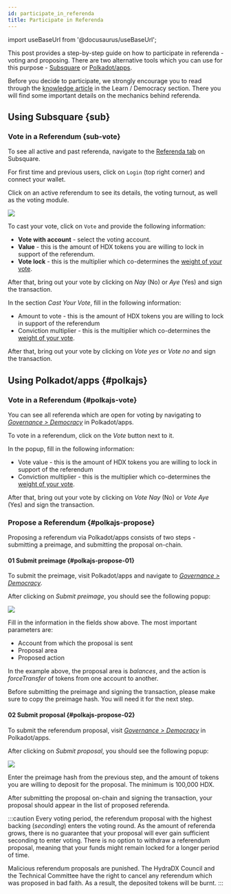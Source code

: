 ```yaml
---
id: participate_in_referenda
title: Participate in Referenda
---
```


import useBaseUrl from '@docusaurus/useBaseUrl';

This post provides a step-by-step guide on how to participate in referenda - voting and proposing. There are two alternative tools which you can use for this purpose - [Subsquare](sub) or [Polkadot/apps](#polkajs).

Before you decide to participate, we strongly encourage you to read through the [knowledge article](/democracy_referenda) in the Learn / Democracy section. There you will find some important details on the mechanics behind referenda.

## Using Subsquare {sub}
### Vote in a Referendum {sub-vote}
To see all active and past referenda, navigate to the [Referenda tab](https://hydradx.subsquare.io/democracy/referenda) on Subsquare. 

For first time and previous users, click on `Login` (top right corner) and connect your wallet. 

Click on an active referendum to see its details, the voting turnout, as well as the voting module.

<div style={{textAlign: 'center'}}>
  <img src={useBaseUrl('/participate_in_referenda/sub-proposal.jpg')} />
</div>

To cast your vote, click on `Vote` and provide the following information:

- **Vote with account** - select the voting account.
- **Value** - this is the amount of HDX tokens you are willing to lock in support of the referendum.
- **Vote lock** - this is the multiplier which co-determines the [weight of your vote](https://docs.hydradx.io/democracy_referenda#referenda-votes-weighing).

After that, bring out your vote by clicking on *Nay* (No) or *Aye* (Yes) and sign the transaction.

In the section *Cast Your Vote*, fill in the following information:

* Amount to vote - this is the amount of HDX tokens you are willing to lock in support of the referendum
* Conviction multiplier - this is the multiplier which co-determines the [weight of your vote](/democracy_referenda#referenda-votes-weighing).

After that, bring out your vote by clicking on *Vote yes* or *Vote no* and sign the transaction.

## Using Polkadot/apps {#polkajs}

### Vote in a Referendum {#polkajs-vote}
You can see all referenda which are open for voting by navigating to [*Governance > Democracy*](https://polkadot.js.org/apps/?rpc=wss%253A%252F%252Frpc.hydradx.cloud#/democracy) in Polkadot/apps.

To vote in a referendum, click on the *Vote* button next to it.

In the popup, fill in the following information:

* Vote value - this is the amount of HDX tokens you are willing to lock in support of the referendum
* Conviction multiplier - this is the multiplier which co-determines the [weight of your vote](/democracy_referenda#referenda-votes-weighing).

After that, bring out your vote by clicking on *Vote Nay* (No) or *Vote Aye* (Yes) and sign the transaction.

### Propose a Referendum {#polkajs-propose}
Proposing a referendum via Polkadot/apps consists of two steps - submitting a preimage, and submitting the proposal on-chain.

#### 01 Submit preimage {#polkajs-propose-01}
To submit the preimage, visit Polkadot/apps and navigate to [*Governance > Democracy*](https://polkadot.js.org/apps/?rpc=wss%253A%252F%252Frpc.hydradx.cloud#/democracy).

After clicking on *Submit preimage*, you should see the following popup:

<div style={{textAlign: 'center'}}>
  <img src={useBaseUrl('/participate_in_referenda/polkajs-preimage.jpg')} />
</div>

Fill in the information in the fields show above. The most important parameters are:
* Account from which the proposal is sent
* Proposal area
* Proposed action

In the example above, the proposal area is *balances*, and the action is *forceTransfer* of tokens from one account to another.

Before submitting the preimage and signing the transaction, please make sure to copy the preimage hash. You will need it for the next step.

#### 02 Submit proposal {#polkajs-propose-02}
To submit the referendum proposal, visit [*Governance > Democracy*](https://polkadot.js.org/apps/?rpc=wss%253A%252F%252Frpc.hydradx.cloud#/democracy) in Polkadot/apps.

After clicking on *Submit proposal*, you should see the following popup:

<div style={{textAlign: 'center'}}>
  <img src={useBaseUrl('/participate_in_referenda/polkajs-proposal.jpg')} />
</div>

Enter the preimage hash from the previous step, and the amount of tokens you are willing to deposit for the proposal. The minimum is 100,000 HDX.

After submitting the proposal on-chain and signing the transaction, your proposal should appear in the list of proposed referenda.

:::caution
Every voting period, the referendum proposal with the highest backing (*seconding*) enters the voting round. As the amount of referenda grows, there is no guarantee that your proposal will ever gain sufficient seconding to enter voting. There is no option to withdraw a referendum proposal, meaning that your funds might remain locked for a longer period of time.

Malicious referendum proposals are punished. The HydraDX Council and the Technical Committee have the right to cancel any referendum which was proposed in bad faith. As a result, the deposited tokens will be burnt.
:::
